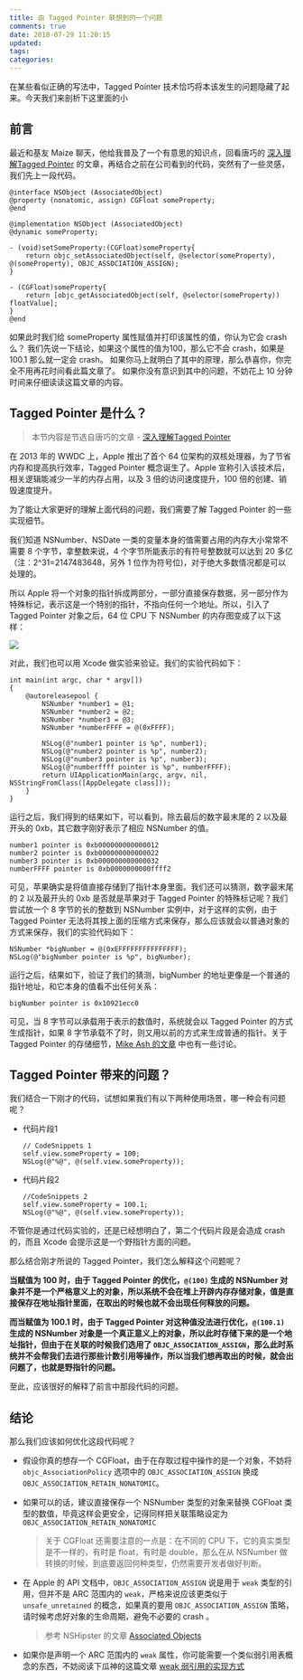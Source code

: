 ```yaml
---
title: 由 Tagged Pointer 联想到的一个问题
comments: true
date: 2018-07-29 11:20:15
updated:
tags:
categories:
---
```


在某些看似正确的写法中，Tagged Pointer 技术恰巧将本该发生的问题隐藏了起来。今天我们来剖析下这里面的小

<!-- more -->

## 前言

最近和基友 Maize 聊天，他给我普及了一个有意思的知识点，回看唐巧的 [深入理解Tagged Pointer](http://blog.devtang.com/2014/05/30/understand-tagged-pointer/) 的文章，再结合之前在公司看到的代码，突然有了一些灵感，我们先上一段代码。

```objc
@interface NSObject (AssociatedObject) 
@property (nonatomic, assign) CGFloat someProperty; 
@end 

@implementation NSObject (AssociatedObject) 
@dynamic someProperty; 

- (void)setSomeProperty:(CGFloat)someProperty{ 
	return objc_setAssociatedObject(self, @selector(someProperty), @(someProperty), OBJC_ASSOCIATION_ASSIGN); 
} 

- (CGFloat)someProperty{ 
	return [objc_getAssociatedObject(self, @selector(someProperty)) floatValue]; 
} 
@end 
```

如果此时我们给 someProperty 属性赋值并打印该属性的值，你认为它会 crash 么？
我们先说一下结论，如果这个属性的值为100，那么它不会 crash，如果是 100.1 那么就一定会 crash。
如果你马上就明白了其中的原理，那么恭喜你，你完全不用再花时间看此篇文章了。
如果你没有意识到其中的问题，不妨花上 10 分钟时间来仔细读读这篇文章的内容。

## Tagged Pointer 是什么？

> 本节内容是节选自唐巧的文章 - [深入理解Tagged Pointer](http://blog.devtang.com/2014/05/30/understand-tagged-pointer/)

在 2013 年的 WWDC 上，Apple 推出了首个 64 位架构的双核处理器，为了节省内存和提高执行效率，Tagged Pointer 概念诞生了。Apple 宣称引入该技术后，相关逻辑能减少一半的内存占用，以及 3 倍的访问速度提升，100 倍的创建、销毁速度提升。

为了能让大家更好的理解上面代码的问题，我们需要了解 Tagged Pointer 的一些实现细节。

我们知道 NSNumber、NSDate 一类的变量本身的值需要占用的内存大小常常不需要 8 个字节，拿整数来说，4 个字节所能表示的有符号整数就可以达到 20 多亿（注：2^31=2147483648，另外 1 位作为符号位)，对于绝大多数情况都是可以处理的。

所以 Apple 将一个对象的指针拆成两部分，一部分直接保存数据，另一部分作为特殊标记，表示这是一个特别的指针，不指向任何一个地址。所以，引入了 Tagged Pointer 对象之后，64 位 CPU 下 NSNumber 的内存图变成了以下这样：

![](http://ocjyq2lpl.bkt.clouddn.com/2018-07-29-ADE74FB2EAE529C9EC54BD3741B92959.jpg)

对此，我们也可以用 Xcode 做实验来验证。我们的实验代码如下：

```objc
int main(int argc, char * argv[])
{
    @autoreleasepool {
        NSNumber *number1 = @1;
        NSNumber *number2 = @2;
        NSNumber *number3 = @3;
        NSNumber *numberFFFF = @(0xFFFF);
        
        NSLog(@"number1 pointer is %p", number1);
        NSLog(@"number2 pointer is %p", number2);
        NSLog(@"number3 pointer is %p", number3);
        NSLog(@"numberffff pointer is %p", numberFFFF);
        return UIApplicationMain(argc, argv, nil, NSStringFromClass([AppDelegate class]));
    }
}
```

运行之后，我们得到的结果如下，可以看到，除去最后的数字最末尾的 2 以及最开头的 0xb，其它数字刚好表示了相应 NSNumber 的值。

```objc
number1 pointer is 0xb000000000000012
number2 pointer is 0xb000000000000022
number3 pointer is 0xb000000000000032
numberFFFF pointer is 0xb0000000000ffff2
```

可见，苹果确实是将值直接存储到了指针本身里面。我们还可以猜测，数字最末尾的 2 以及最开头的 0xb 是否就是苹果对于 Tagged Pointer 的特殊标记呢？我们尝试放一个 8 字节的长的整数到 NSNumber 实例中，对于这样的实例，由于 Tagged Pointer 无法将其按上面的压缩方式来保存，那么应该就会以普通对象的方式来保存，我们的实验代码如下：

```objc
NSNumber *bigNumber = @(0xEFFFFFFFFFFFFFFF);
NSLog(@"bigNumber pointer is %p", bigNumber);
```

运行之后，结果如下，验证了我们的猜测，bigNumber 的地址更像是一个普通的指针地址，和它本身的值看不出任何关系：

```objc
bigNumber pointer is 0x10921ecc0
```

可见，当 8 字节可以承载用于表示的数值时，系统就会以 Tagged Pointer 的方式生成指针，如果 8 字节承载不了时，则又用以前的方式来生成普通的指针。关于 Tagged Pointer 的存储细节，[Mike Ash 的文章](https://mikeash.com/pyblog/friday-qa-2012-07-27-lets-build-tagged-pointers.html) 中也有一些讨论。

## Tagged Pointer 带来的问题？
我们结合一下刚才的代码，试想如果我们有以下两种使用场景，哪一种会有问题呢？

* 代码片段1
  
  ```objc
  // CodeSnippets 1
  self.view.someProperty = 100;
  NSLog(@"%@", @(self.view.someProperty));
  ```

* 代码片段2
  
  ```objc
  //CodeSnippets 2
  self.view.someProperty = 100.1;
  NSLog(@"%@", @(self.view.someProperty));
  ```

不管你是通过代码实验的，还是已经想明白了，第二个代码片段是会造成 crash 的，而且 Xcode 会提示这是一个野指针方面的问题。

那么结合刚才所说的 Tagged Pointer，我们怎么解释这个问题呢？

**当赋值为 100 时，由于 Tagged Pointer 的优化，`@(100)` 生成的 NSNumber 对象并不是一个严格意义上的对象，所以系统不会在堆上开辟内存存储对象，值是直接保存在地址指针里面，在取出的时候也就不会出现任何释放的问题。**

**而当赋值为 100.1 时，由于 Tagged Pointer 对这种值没法进行优化，`@(100.1)` 生成的 NSNumber 对象是一个真正意义上的对象，所以此时存储下来的是一个地址指针，但由于在关联的时候我们选用了 `OBJC_ASSOCIATION_ASSIGN`，那么此时系统并不会帮我们去进行那些计数引用等操作，所以当我们想再取出的时候，就会出问题了，也就是野指针的问题。**

至此，应该很好的解释了前言中那段代码的问题。

## 结论

那么我们应该如何优化这段代码呢？

* 假设你真的想存一个 CGFloat，由于在存取过程中操作的是一个对象，不妨将 `objc_AssociationPolicy` 选项中的 `OBJC_ASSOCIATION_ASSIGN` 换成 `OBJC_ASSOCIATION_RETAIN_NONATOMIC`。
* 如果可以的话，建议直接保存一个 NSNumber 类型的对象来替换 CGFloat 类型的数值，毕竟这样会更安全，记得同样把关联策略设定为 `OBJC_ASSOCIATION_RETAIN_NONATOMIC`

  > 关于 CGFloat 还需要注意的一点是：在不同的 CPU 下，它的真实类型是不一样的，有时是 float，有时是 double，那么在从 NSNumber 做转换的时候，到底要返回何种类型，仍然需要开发者做好判断。

* 在 Apple 的 API 文档中，`OBJC_ASSOCIATION_ASSIGN` 说是用于 `weak` 类型的引用，但并不是 ARC 范围内的 `weak`，严格来说应该更类似于 `unsafe_unretained` 的概念，如果真的要用 `OBJC_ASSOCIATION_ASSIGN` 策略，请时候考虑好对象的生命周期，避免不必要的 crash 。

  > 参考 NSHipster 的文章 [Associated Objects](https://nshipster.cn/associated-objects/)

* 如果你是声明一个 ARC 范围内的 `weak` 属性，你可能需要一个类似弱引用表概念的东西，不妨阅读下瓜神的这篇文章 [weak 弱引用的实现方式](https://github.com/Desgard/iOS-Source-Probe/blob/master/Objective-C/Runtime/weak%20%E5%BC%B1%E5%BC%95%E7%94%A8%E7%9A%84%E5%AE%9E%E7%8E%B0%E6%96%B9%E5%BC%8F.md)

